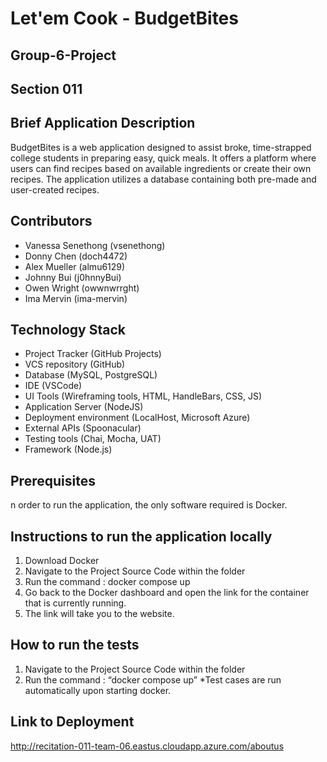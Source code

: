 # Let'em Cook - BudgetBites
## Group-6-Project
## Section 011

## Brief Application Description

BudgetBites is a web application designed to assist broke, time-strapped college students in preparing easy, quick meals. It offers a platform where users can find recipes based on available ingredients or create their own recipes. The application utilizes a database containing both pre-made and user-created recipes.

## Contributors
- Vanessa Senethong (vsenethong)
- Donny Chen (doch4472)
- Alex Mueller (almu6129)
- Johnny Bui (j0hnnyBui)
- Owen Wright (owwnwrrght)
- Ima Mervin (ima-mervin)

## Technology Stack

- Project Tracker (GitHub Projects)
- VCS repository (GitHub)
- Database (MySQL, PostgreSQL)
- IDE (VSCode)
- UI Tools (Wireframing tools, HTML, HandleBars, CSS, JS)
- Application Server (NodeJS)
- Deployment environment (LocalHost, Microsoft Azure)
- External APIs (Spoonacular)
- Testing tools (Chai, Mocha, UAT)
- Framework (Node.js)


## Prerequisites

n order to run the application, the only software required is Docker.

## Instructions to run the application locally

1. Download Docker
2. Navigate to the Project Source Code within the folder
3. Run the command : docker compose up 
4. Go back to the Docker dashboard and open the link for the container that is currently running.
5. The link will take you to the website.


## How to run the tests

1. Navigate to the Project Source Code within the folder
2. Run the command : “docker compose up”
    *Test cases are run automatically upon starting docker.


## Link to Deployment

http://recitation-011-team-06.eastus.cloudapp.azure.com/aboutus



